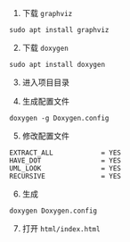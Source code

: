 1. 下载 `graphviz`
```
sudo apt install graphviz
```

2. 下载 `doxygen`
```
sudo apt install doxygen
```

3. 进入项目目录

4. 生成配置文件
```
doxygen -g Doxygen.config
```

5. 修改配置文件
```
EXTRACT_ALL            = YES
HAVE_DOT               = YES
UML_LOOK               = YES
RECURSIVE              = YES 
```

6. 生成
```
doxygen Doxygen.config
```

7. 打开 `html/index.html`